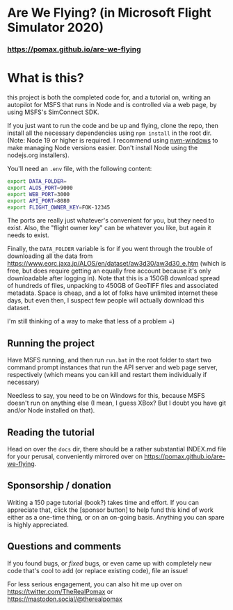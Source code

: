 # Are We Flying? (in Microsoft Flight Simulator 2020)

### https://pomax.github.io/are-we-flying

# What is this?

this project is both the completed code for, and a tutorial on, writing an autopilot for MSFS that runs in Node and is controlled via a web page, by using MSFS's SimConnect SDK.

If you just want to run the code and be up and flying, clone the repo, then install all the necessary dependencies using `npm install` in the root dir. (Note: Node 19 or higher is required. I recommend using [nvm-windows](https://github.com/coreybutler/nvm-windows) to make managing Node versions easier. Don't install Node using the nodejs.org installers).

You'll need an `.env` file, with the following content:

```sh
export DATA_FOLDER=
export ALOS_PORT=9000
export WEB_PORT=3000
export API_PORT=8080
export FLIGHT_OWNER_KEY=FOK-12345
```
The ports are really just whatever's convenient for you, but they need to exist. Also, the "flight owner key" can be whatever you like, but again it needs to exist.

Finally, the `DATA_FOLDER` variable is for if you went through the trouble of downloading all the data from https://www.eorc.jaxa.jp/ALOS/en/dataset/aw3d30/aw3d30_e.htm (which is free, but does require getting an equally free account because it's only downloadable after logging in). Note that this is a 150GB download spread of hundreds of files, unpacking to 450GB of GeoTIFF files and associated metadata. Space is cheap, and a lot of folks have unlimited internet these days, but even then, I suspect few people will actually download this dataset.

I'm still thinking of a way to make that less of a problem =)

## Running the project

Have MSFS running, and then run `run.bat` in the root folder to start two command prompt instances that run the API server and web page server, respectively (which means you can kill and restart them individually if necessary)

Needless to say, you need to be on Windows for this, because MSFS doesn't run on anything else (I mean, I guess XBox? But I doubt you have git and/or Node installed on that).

## Reading the tutorial

Head on over the `docs` dir, there should be a rather substantial INDEX.md file for your perusal, conveniently mirrored over on https://pomax.github.io/are-we-flying.

## Sponsorship / donation

Writing a 150 page tutorial (book?) takes time and effort. If you can appreciate that, click the [sponsor button] to help fund this kind of work either as a one-time thing, or on an on-going basis. Anything you can spare is highly appreciated.

## Questions and comments

If you found bugs, or _fixed_ bugs, or even came up with completely new code that's cool to add (or replace existing code), file an issue!

For less serious engagement, you can also hit me up over on https://twitter.com/TheRealPomax or https://mastodon.social/@therealpomax
